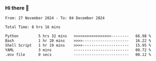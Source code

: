 ### Hi there 👋

<!--
**ututono/ututono** is a ✨ _special_ ✨ repository because its `README.md` (this file) appears on your GitHub profile.

Here are some ideas to get you started:

- 🔭 I’m currently working on ...
- 🌱 I’m currently learning ...
- 👯 I’m looking to collaborate on ...
- 🤔 I’m looking for help with ...
- 💬 Ask me about ...
- 📫 How to reach me: ...
- 😄 Pronouns: ...
- ⚡ Fun fact: ...
-->



<!--START_SECTION:waka-->

```txt
From: 27 November 2024 - To: 04 December 2024

Total Time: 8 hrs 16 mins

Python         5 hrs 32 mins   >>>>>>>>>>>>>>>>>--------   66.98 %
Bash           1 hr 20 mins    >>>>---------------------   16.22 %
Shell Script   1 hr 19 mins    >>>>---------------------   15.95 %
YAML           3 mins          -------------------------   00.72 %
.env file      0 secs          -------------------------   00.12 %
```

<!--END_SECTION:waka-->
